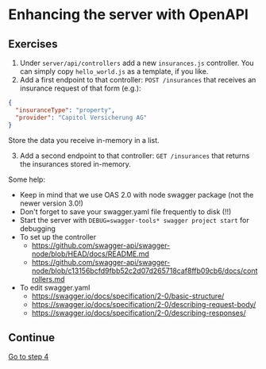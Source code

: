 # Enhancing the server with OpenAPI

## Exercises

1. Under `server/api/controllers` add a new `insurances.js` controller. You can simply copy  `hello_world.js` as a template, if you like.
2. Add a first endpoint to that controller: `POST /insurances` that receives an insurance request of that form (e.g.):

```json
{
  "insuranceType": "property",
  "provider": "Capitol Versicherung AG"
}
```

Store the data you receive in-memory in a list.

3. Add a second endpoint to that controller: `GET /insurances` that returns the insurances stored in-memory.

Some help:
* Keep in mind that we use OAS 2.0 with node swagger package (not the newer version 3.0!)
* Don't forget to save your swagger.yaml file frequently to disk (!!)
* Start the server with `DEBUG=swagger-tools* swagger project start` for debugging
* To set up the controller
  * https://github.com/swagger-api/swagger-node/blob/HEAD/docs/README.md
  * https://github.com/swagger-api/swagger-node/blob/c13156bcfd9fbb52c2d07d265718caf8ffb09cb6/docs/controllers.md
* To edit swagger.yaml
  * https://swagger.io/docs/specification/2-0/basic-structure/
  * https://swagger.io/docs/specification/2-0/describing-request-body/
  * https://swagger.io/docs/specification/2-0/describing-responses/

## Continue

[Go to step 4](step-4.md)
